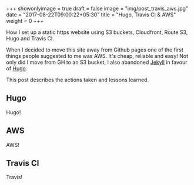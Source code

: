 +++
showonlyimage = true
draft = false
image = "img/post_travis_aws.jpg"
date = "2017-08-22T09:00:22+05:30"
title = "Hugo, Travis CI & AWS"
weight = 0
+++

How I set up a static https website using S3 buckets, Cloudfront, Route S3, Hugo and Travis CI.
<!--more-->

When I decided to move this site away from Github pages one of the first things people suggested to me was AWS. It's cheap, reliable and easy! Not only did I move from GH to an S3 bucket, I also abandoned [Jekyll](https://jekyllrb.com/) in favour of [Hugo](https://gohugo.io).

This post describes the actions taken and lessons learned.

## Hugo
Hugo!

## AWS
AWS!

## Travis CI
Travis!

